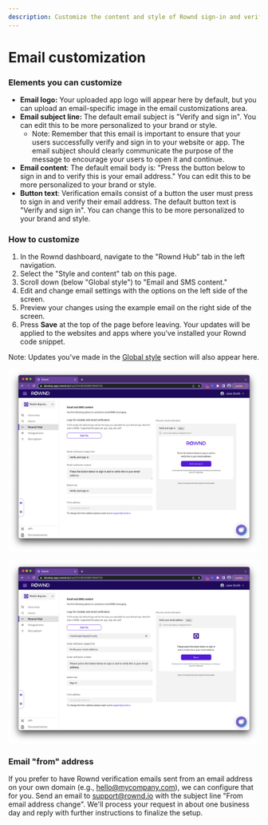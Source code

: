 ```yaml
---
description: Customize the content and style of Rownd sign-in and verification emails
---
```


# Email customization

### Elements you can customize  &#x20;

* **Email logo:** Your uploaded app logo will appear here by default, but you can upload an email-specific image in the email customizations area.
* **Email subject line:** The default email subject is "Verify and sign in". You can edit this to be more personalized to your brand or style.
  * Note: Remember that this email is important to ensure that your users successfully verify and sign in to your website or app. The email subject should clearly communicate the purpose of the message to encourage your users to open it and continue.
* **Email content**: The default email body is: "Press the button below to sign in and to verify this is your email address." You can edit this to be more personalized to your brand or style.&#x20;
* **Button text**: Verification emails consist of a button the user must press to sign in and verify their email address. The default button text is "Verify and sign in". You can change this to be more personalized to your brand and style.

### How to customize&#x20;

1. In the Rownd dashboard, navigate to the "Rownd Hub" tab in the left navigation.
2. Select the "Style and content" tab on this page.
3. Scroll down (below "Global style") to "Email and SMS content."
4. Edit and change email settings with the options on the left side of the screen.
5. Preview your changes using the example email on the right side of the screen.
6. Press **Save** at the top of the page before leaving. Your updates will be applied to the websites and apps where you've installed your Rownd code snippet.

Note: Updates you've made in the [Global style](global-style.md) section will also appear here.

![The Email and SMS content section is under the Global style section ](<../../../.gitbook/assets/Email customize.png>)

![Once you make updates on the left side, they will reflect on the right side. ](<../../../.gitbook/assets/Email customize 2.png>)

### Email "from" address

If you prefer to have Rownd verification emails sent from an email address on your own domain (e.g., hello@mycompany.com), we can configure that for you. Send an email to [support@rownd.io](mailto:support@rownd.io?subject=From%20email%20address%20change) with the subject line "From email address change". We'll process your request in about one business day and reply with further instructions to finalize the setup.

